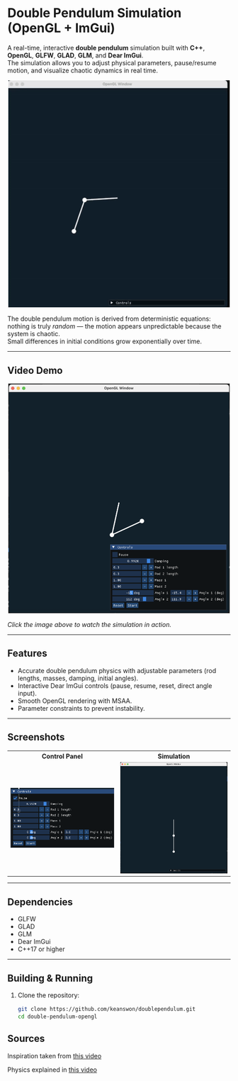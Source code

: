 # Double Pendulum Simulation (OpenGL + ImGui)

A real-time, interactive **double pendulum** simulation built with **C++**, **OpenGL**, **GLFW**, **GLAD**, **GLM**, and **Dear ImGui**.  
The simulation allows you to adjust physical parameters, pause/resume motion, and visualize chaotic dynamics in real time.

<p align="center">
  <img src="img/demo.gif" alt="Short double pendulum demo" style="max-width: 100%; height: auto;" width="500"/>
</p>

The double pendulum motion is derived from deterministic equations: nothing is truly *random* — the motion appears unpredictable because the system is chaotic.  
Small differences in initial conditions grow exponentially over time.

---

## Video Demo

<p align="center">
  <a href="https://youtu.be/3Q9UUI3JO5o">
    <img src="img/window.png" alt="Watch the demo" style="max-width: 100%; height: auto;" width="500"/>
  </a>
</p>

*Click the image above to watch the simulation in action.*

---

## Features

- Accurate double pendulum physics with adjustable parameters (rod lengths, masses, damping, initial angles).
- Interactive Dear ImGui controls (pause, resume, reset, direct angle input).
- Smooth OpenGL rendering with MSAA.
- Parameter constraints to prevent instability.

---

## Screenshots

<div align="center">

<table>
<tr>
  <th>Control Panel</th>
  <th>Simulation</th>
</tr>
<tr>
  <td><img src="img/controls.png" alt="Controls Screenshot" width="350"></td>
  <td><img src="img/window2.png" alt="Simulation Screenshot" width="350"></td>
</tr>
</table>

</div>

---

## Dependencies

- GLFW
- GLAD
- GLM
- Dear ImGui
- C++17 or higher

---

## Building & Running

1. Clone the repository:
   ```bash
   git clone https://github.com/keanswon/doublependulum.git
   cd double-pendulum-opengl

## Sources

Inspiration taken from <a href="https://www.youtube.com/watch?v=dtjb2OhEQcU">this video</a>

Physics explained in <a href="https://www.youtube.com/watch?v=rZbc_rhnFZc&">this video</a>